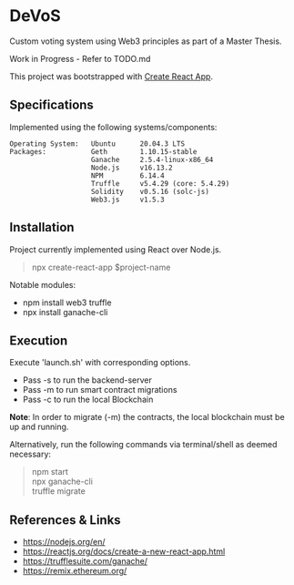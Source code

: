 # DeVoS
Custom voting system using Web3 principles as part of a Master Thesis.

Work in Progress - Refer to TODO.md

This project was bootstrapped with [Create React App](https://github.com/facebook/create-react-app).

## Specifications
Implemented using the following systems/components:

    Operating System:   Ubuntu      20.04.3 LTS
    Packages:           Geth        1.10.15-stable
                        Ganache     2.5.4-linux-x86_64
                        Node.js     v16.13.2
                        NPM         6.14.4
                        Truffle     v5.4.29 (core: 5.4.29)
                        Solidity    v0.5.16 (solc-js)
                        Web3.js     v1.5.3

## Installation
Project currently implemented using React over Node.js.
> npx create-react-app $project-name

Notable modules:
* npm install web3 truffle
* npx install ganache-cli

## Execution
Execute 'launch.sh' with corresponding options.
  - Pass -s to run the backend-server
  - Pass -m to run smart contract migrations
  - Pass -c to run the local Blockchain

__Note__: In order to migrate (-m) the contracts, the local blockchain must be up and running.

Alternatively, run the following commands via terminal/shell as deemed necessary:
> npm start \
> npx ganache-cli \
> truffle migrate 

## References & Links
* https://nodejs.org/en/ 
* https://reactjs.org/docs/create-a-new-react-app.html 
* https://trufflesuite.com/ganache/
* https://remix.ethereum.org/ 